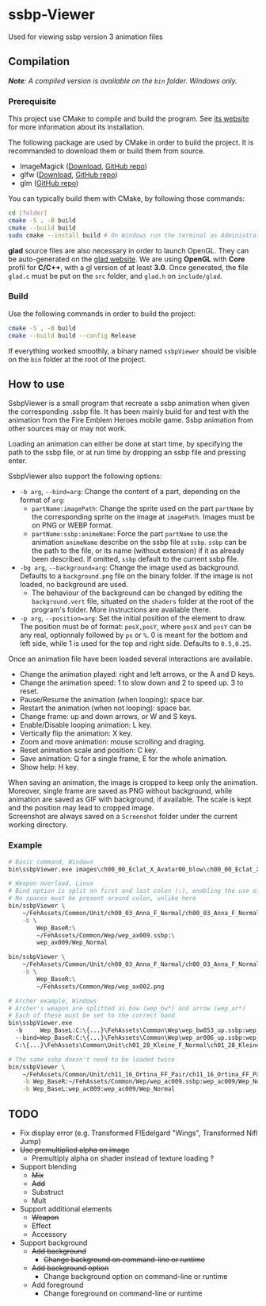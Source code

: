 # ssbp-Viewer
Used for viewing ssbp version 3 animation files

## Compilation

<i>**Note**: A compiled version is available on the `bin` folder. Windows only.</i>

### Prerequisite

This project use CMake to compile and build the program. See [its website](https://cmake.org/install/) for more information about its installation.

The following package are used by CMake in order to build the project. It is recommanded to download them or build them from source.

* ImageMagick ([Download](https://imagemagick.org/script/download.php), [GitHub repo](https://github.com/ImageMagick/ImageMagick))
* glfw ([Download](https://www.glfw.org/download.html), [GitHub repo](https://github.com/glfw/glfw))
* glm ([GitHub repo](https://github.com/g-truc/glm))

You can typically build them with CMake, by following those commands:

```bash
cd [folder]
cmake -S . -B build
cmake --build build
sudo cmake --install build # On Windows run the terminal as Administrator
```

**glad** source files are also necessary in order to launch OpenGL. They can be auto-generated on the [glad website](https://glad.dav1d.de). We are using **OpenGL** with **Core** profil for **C/C++**, with a gl version of at least **3.0**. Once generated, the file `glad.c` must be put on the `src` folder, and `glad.h` on `include/glad`.

### Build

Use the following commands in order to build the project:

```bash
cmake -S . -B build
cmake --build build --config Release
```

If everything worked smoothly, a binary named `ssbpViewer` should be visible on the `bin` folder at the root of the project.

## How to use

SsbpViewer is a small program that recreate a ssbp animation when given the corresponding .ssbp file. It has been mainly build for and test with the animation from the Fire Emblem Heroes mobile game. Ssbp animation from other sources may or may not work.

Loading an animation can either be done at start time, by specifying the path to the ssbp file, or at run time by dropping an ssbp file and pressing enter.

SsbpViewer also support the following options:
* `-b arg`, `--bind=arg`: Change the content of a part, depending on the format of `arg`:
  * `partName:imagePath`: Change the sprite used on the part `partName` by the corresponding sprite on the image at `imagePath`. Images must be on PNG or WEBP format.
  * `partName:ssbp:animeName`: Force the part `partName` to use the animation `animeName` describe on the ssbp file at `ssbp`. `ssbp` can be the path to the file, or its name (without extension) if it as already been described. If omitted, `ssbp` default to the current ssbp file.
* `-bg arg`, `--background=arg`: Change the image used as background. Defaults to a `background.png` file on the binary folder. If the image is not loaded, no background are used.
  * The behaviour of the background can be changed by editing the `background.vert` file, situated on the `shaders` folder at the root of the program's folder. More instructions are available there.
* `-p arg`, `--position=arg`: Set the initial position of the element to draw. The position must be of format: `posX,posY`, where `posX` and `posY` can be any real, optionnaly followed by `px` or `%`. 0 is meant for the bottom and left side, while 1 is used for the top and right side. Defaults to `0.5,0.25`.

Once an animation file have been loaded several interactions are available.
* Change the animation played: right and left arrows, or the A and D keys.
* Change the animation speed: 1 to slow down and 2 to speed up. 3 to reset.
* Pause/Resume the animation (when looping): space bar.
* Restart the animation (when not looping): space bar.
* Change frame: up and down arrows, or W and S keys.
* Enable/Disable looping animation: L key.
* Vertically flip the animation: X key.
* Zoom and move animation: mouse scrolling and draging.
* Reset animation scale and position: C key.
* Save animation: Q for a single frame, E for the whole animation.
* Show help: H key.

When saving an animation, the image is cropped to keep only the animation. Moreover, single frame are saved as PNG without background, while animation are saved as GIF with background, if available. The scale is kept and the position may lead to cropped image.<br>
Screenshot are always saved on a `Screenshot` folder under the current working directory.

### Example

```bash
# Basic command, Windows
bin\ssbpViewer.exe images\ch00_00_Eclat_X_Avatar00_blow\ch00_00_Eclat_X_Avatar00_blow.ssbp

# Weapon overload, Linux
# Bind option is split on first and last colon (:), enabling the use of Windows absolute path
# No spaces must be present around colon, unlike here
bin/ssbpViewer \
    ~/FehAssets/Common/Unit/ch00_03_Anna_F_Normal/ch00_03_Anna_F_Normal.ssbp \
    -b \
        Wep_BaseR:\
        ~/FehAssets/Common/Wep/wep_ax009.ssbp:\
        wep_ax009/Wep_Normal

bin/ssbpViewer \
    ~/FehAssets/Common/Unit/ch00_03_Anna_F_Normal/ch00_03_Anna_F_Normal.ssbp \
    -b \
        Wep_BaseR:\
        ~/FehAssets/Common/Wep/wep_ax002.png

# Archer example, Windows
# Archer's weapon are splitted as bow (wep_bw*) and arrow (wep_ar*)
# Each of these must be set to the correct hand
bin\ssbpViewer.exe
  -b     Wep_BaseL:C:\{...}\FehAssets\Common\Wep\wep_bw053_up.ssbp:wep_bw053_up/Wep_Normal
  --bind=Wep_BaseR:C:\{...}\FehAssets\Common\Wep\wep_ar006_up.ssbp:wep_ar006_up/Wep_Normal
  C:\{...}\FehAssets\Common\Unit\ch01_28_Kleine_F_Normal\ch01_28_Kleine_F_Normal.ssbp

# The same ssbp doesn't need to be loaded twice
bin/ssbpViewer \
    ~/FehAssets/Common/Unit/ch11_16_Ortina_FF_Pair/ch11_16_Ortina_FF_Pair.ssbp \
    -b Wep_BaseR:~/FehAssets/Common/Wep/wep_ac009.ssbp:wep_ac009/Wep_Normal \
    -b Wep_BaseL:wep_ac009:wep_ac009/Wep_Normal
```

## TODO

* Fix display error (e.g. Transformed F!Edelgard "Wings", Transformed Nifl Jump)
* ~~Use premultiplied alpha on image~~
  * Premultiply alpha on shader instead of texture loading ?
* Support blending
  * ~~Mix~~
  * ~~Add~~
  * Substruct
  * Mult
* Support additional elements
  * ~~Weapon~~
  * Effect
  * Accessory
* Support background
  * ~~Add background~~
    * ~~Change background on command-line or runtime~~
  * ~~Add background option~~
    * Change background option on command-line or runtime
  * Add foreground
    * Change foreground on command-line or runtime